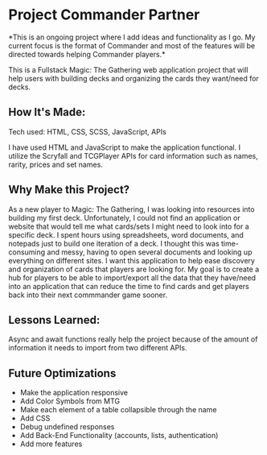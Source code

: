 <h1>Project Commander Partner</h1>
<span>*This is an ongoing project where I add ideas and functionality as I go. My current focus is the format of Commander and most of the features will be directed towards helping Commander players.*</span>
<p>This is a Fullstack Magic: The Gathering web application project that will help users with building decks and organizing the cards they want/need for decks.</p>

<h2>How It's Made:</h2>
<p>Tech used: HTML, CSS, SCSS, JavaScript, APIs</p>
<p>I have used HTML and JavaScript to make the application functional. I utilize the Scryfall and TCGPlayer APIs for card information such as names, rarity, prices and set names.</p>

<h2>Why Make this Project?</h2>
<p>As a new player to Magic: The Gathering, I was looking into resources into building my first deck. Unfortunately, I could not find an application or website that would tell me what cards/sets I might need to look into for a specific deck. I spent hours using spreadsheets, word documents, and notepads just to build one iteration of a deck. I thought this was time-consuming and messy, having to open several documents and looking up everything on different sites. I want this application to help ease discovery and organization of cards that players are looking for. My goal is to create a hub for players to be able to import/export all the data that they have/need into an application that can reduce the time to find cards and get players back into their next commmander game sooner.</p>

<h2>Lessons Learned:</h2>
<p>Async and await functions really help the project because of the amount of information it needs to import from two different APIs. </p>

<h2>Future Optimizations</h2>
<ul>
  <li>Make the application responsive</li>
  <li>Add Color Symbols from MTG</li>
  <li>Make each element of a table collapsible through the name</li>
  <li>Add CSS</li>
  <li>Debug undefined responses</li>
  <li>Add Back-End Functionality (accounts, lists, authentication)</li>
  <li>Add more features</li>
</ul>